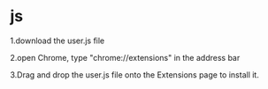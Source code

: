 js
==
1.download the user.js file 

2.open Chrome, type "chrome://extensions" in the address bar

3.Drag and drop the user.js file onto the Extensions page to install it.